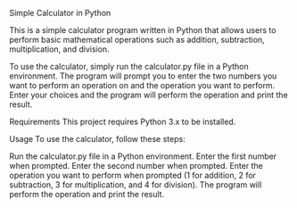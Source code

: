 Simple Calculator in Python

This is a simple calculator program written in Python that allows users to perform basic mathematical operations such as addition, subtraction, multiplication, and division.

To use the calculator, simply run the calculator.py file in a Python environment. The program will prompt you to enter the two numbers you want to perform an operation on and the operation you want to perform. Enter your choices and the program will perform the operation and print the result.

Requirements
This project requires Python 3.x to be installed.

Usage
To use the calculator, follow these steps:

Run the calculator.py file in a Python environment.
Enter the first number when prompted.
Enter the second number when prompted.
Enter the operation you want to perform when prompted (1 for addition, 2 for subtraction, 3 for multiplication, and 4 for division).
The program will perform the operation and print the result.